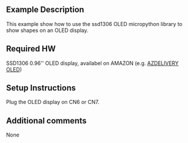 
## Example Description
This example show how to use the ssd1306 OLED micropython library to show shapes on an OLED display.

## Required HW
SSD1306 0.96'' OLED display, availabel on AMAZON (e.g. [AZDELIVERY OLED](https://www.amazon.it/AZDelivery-Display-retroilluminato-Raspberry-gratuito/dp/B01L9GC470/ref=sr_1_2?__mk_it_IT=%C3%85M%C3%85%C5%BD%C3%95%C3%91&crid=CHCOQPCC5U0G&keywords=oled%2B0.96%2Bazdelivery&qid=1656085573&s=electronics&sprefix=oled%2B0.96%2Bazdelivery%2Celectronics%2C73&sr=1-2&th=1))

## Setup Instructions
Plug the OLED display on CN6 or CN7.

## Additional comments
None
